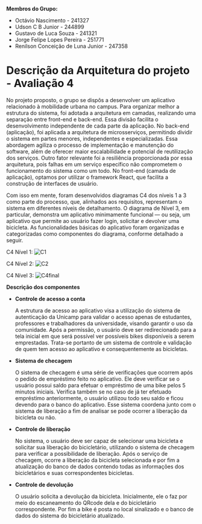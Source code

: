 **Membros do Grupo:**
- Octávio Nascimento - 241327
- Udson C B Junior - 244899
- Gustavo de Luca Souza - 241321
- Jorge Felipe Lopes Pereira - 251771
- Renilson Conceição de Luna Junior - 247358

# **Descrição da Arquitetura do projeto \- Avaliação 4**

   No projeto proposto, o grupo se dispôs a desenvolver um aplicativo relacionado à mobilidade urbana no campus. Para organizar melhor a estrutura do sistema, foi adotada a arquitetura em camadas, realizando uma separação entre front-end e back-end. Essa divisão facilita o desenvolvimento independente de cada parte da aplicação. No back-end (aplicação), foi aplicada a arquitetura de microsserviços, permitindo dividir o sistema em partes menores, independentes e especializadas. Essa abordagem agiliza o processo de implementação e manutenção do software, além de oferecer maior escalabilidade e potencial de reutilização dos serviços. Outro fator relevante foi a resiliência proporcionada por essa arquitetura, pois falhas em um serviço específico não comprometem o funcionamento do sistema como um todo. No front-end (camada de aplicação), optamos por utilizar o framework React, que facilita a construção de interfaces de usuário.
  
   Com isso em mente, foram desenvolvidos diagramas C4 dos níveis 1 a 3 como parte do processo, que, alinhados aos requisitos, representam o sistema em diferentes níveis de detalhamento. O diagrama de Nível 3, em particular, demonstra um aplicativo minimamente funcional — ou seja, um aplicativo que permite ao usuário fazer login, solicitar e devolver uma bicicleta. As funcionalidades básicas do aplicativo foram organizadas e categorizadas como componentes do diagrama, conforme detalhado a seguir.


  C4 Nível 1:
![C1](https://github.com/user-attachments/assets/85ab0682-fe56-4640-aacc-3f472aa465fa)


  C4 Nível 2:
![C2](https://github.com/user-attachments/assets/5269443b-3085-46ad-9821-ae382d9c0db0)


  C4 Nível 3:
![C4final](https://github.com/user-attachments/assets/b215f4d0-7ab2-44c2-8a47-69c2e3e228d7)

**Descrição dos componentes**

* **Controle de acesso a conta**
  
	A estrutura de acesso ao aplicativo visa a utilização do sistema de autenticação da Unicamp para validar o acesso apenas de estudantes, professores e trabalhadores da universidade, visando garantir o uso da comunidade.
	Após a permissão, o usuário deve ser redirecionado para a tela inicial em que será possível ver possíveis bikes disponíveis a serem emprestadas.
	Trata-se portanto de um sistema de controle e validação de quem tem acesso ao aplicativo e consequentemente as bicicletas.

* **Sistema de checagem**
  
  O sistema de checagem é uma série de verificações que ocorrem após o pedido de empréstimo feito no aplicativo.
	Ele deve verificar se o usuário possui saldo para efetuar o empréstimo de uma bike pelos 5 minutos iniciais. Verifica também se no caso de já ter efetuado empréstimo anteriormente, o usuário utilizou todo seu saldo e ficou devendo para o banco do aplicativo.
	Esse sistema coordena junto com o sistema de liberação a fim de analisar se pode ocorrer a liberação da bicicleta ou não.

* **Controle de liberação**

  No sistema, o usuário deve ser capaz de selecionar uma bicicleta e solicitar sua liberação do bicicletário, utilizando o sistema de checagem para verificar a possibilidade de liberação. 
  Após o serviço de checagem, ocorre a liberação da bicicleta selecionada e por fim a atualização do banco de dados contendo todas as informações dos bicicletários e suas correspondentes bicicletas.

* **Controle de devolução**

  O usuário solicita a devolução da bicicleta. Inicialmente, ele o faz por meio do escaneamento do QRcode dela e do bicicletário correspondente. Por fim a bike é posta no local sinalizado e o banco de dados do sistema do bicicletário atualizado.
